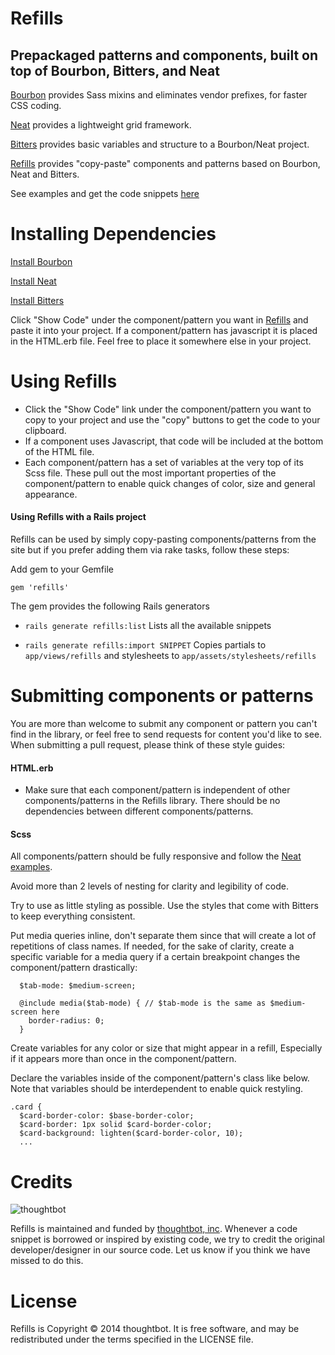 # Refills

## Prepackaged patterns and components, built on top of Bourbon, Bitters, and Neat


[Bourbon](http://bourbon.io/) provides Sass mixins and eliminates vendor prefixes, for faster CSS coding.

[Neat](http://neat.bourbon.io/) provides a lightweight grid framework.

[Bitters](http://bitters.bourbon.io/) provides basic variables and structure to a Bourbon/Neat project.

[Refills](http://thoughtbot.github.io/refills/) provides "copy-paste" components and patterns based on Bourbon, Neat and Bitters.


See examples and get the code snippets [here](http://thoughtbot.github.io/refills/)

# Installing Dependencies

[Install Bourbon](http://bourbon.io/)

[Install Neat](http://neat.bourbon.io/)

[Install Bitters](http://bitters.bourbon.io/)

Click "Show Code" under the component/pattern you want in [Refills](http://thoughtbot.github.io/refills/) and paste it into your project. 
If a component/pattern has javascript it is placed in the HTML.erb file. Feel free to place it somewhere else in your project.

# Using Refills

* Click the "Show Code" link under the component/pattern you want to copy to your project and use the "copy" buttons to get the code to your clipboard. 
* If a component uses Javascript, that code will be included at the bottom of the HTML file.
* Each component/pattern has a set of variables at the very top of its Scss file. These pull out the most important properties of the component/pattern to enable quick changes of color, size and general appearance. 


#### Using Refills with a Rails project
Refills can be used by simply copy-pasting components/patterns from the site but if you prefer adding them via rake tasks, follow these steps:

Add gem to your Gemfile

    gem 'refills'

The gem provides the following Rails generators

* `rails generate refills:list`
Lists all the available snippets

* `rails generate refills:import SNIPPET`
Copies partials to `app/views/refills` and stylesheets to
`app/assets/stylesheets/refills`

# Submitting components or patterns

You are more than welcome to submit any component or pattern you can't find in the library, or feel free to send requests for content you'd like to see. When submitting a pull request, please think of these style guides:

#### HTML.erb

* Make sure that each component/pattern is independent of other components/patterns in the Refills library. There should be no dependencies between different components/patterns.

#### Scss

All components/pattern should be fully responsive and follow the [Neat examples](http://neat.bourbon.io/examples/).

Avoid more than 2 levels of nesting for clarity and legibility of code.

Try to use as little styling as possible. Use the styles that come with Bitters to keep everything consistent.

Put media queries inline, don't separate them since that will create a lot of repetitions of class names. If needed, for the sake of clarity, create a specific variable for a media query if a certain breakpoint changes the component/pattern drastically:

      $tab-mode: $medium-screen;
      
      @include media($tab-mode) { // $tab-mode is the same as $medium-screen here
        border-radius: 0;
      }

Create variables for any color or size that might appear in a refill, Especially if it appears more than once in the component/pattern.

Declare the variables inside of the component/pattern's class like below. Note that variables should be interdependent to enable quick restyling.

    .card {
      $card-border-color: $base-border-color;
      $card-border: 1px solid $card-border-color;
      $card-background: lighten($card-border-color, 10);
      ...

# Credits

![thoughtbot](http://thoughtbot.com/images/tm/logo.png)

Refills is maintained and funded by [thoughtbot, inc](http://thoughtbot.com/community). Whenever a code snippet is borrowed or inspired by existing code, we try to credit the original developer/designer in our source code. Let us know if you think we have missed to do this.

# License

Refills is Copyright © 2014 thoughtbot. It is free software, and may be redistributed under the terms specified in the LICENSE file.
